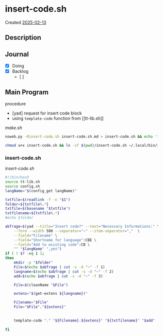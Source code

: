 # insert-code.sh
Created [2025-02-13]()


## Description

## Journal
 - [x] Doing
 - [x] Backlog
    - [ ] 
 
## Main Program


procedure
- [yad] request for insert code block 
- using ``template-code`` function from [[tt-lib.sh]]


*make.sh*
```bash
noweb.py -Rinsert-code.sh insert-code.sh.md > insert-code.sh && echo 'insert-code.sh' && date 
```


```bash
chmod u+x insert-code.sh && ln -sf $(pwd)/insert-code.sh ~/.local/bin/insert-code.sh && echo 'fertig'
```
 
### insert-code.sh
*insert-code.sh*
```bash
#!/bin/bash
source tt-lib.sh
source config.sh
langName="$(config_get langName)"

txtfile=$(readlink -f -n "$1")
folder=${txtfile%.*}
txtfile=$(basename "$txtfile")
txtfilename=${txtfile%.*}
#echo $folder

abfrage=$(yad --title="Insert code?" --text="Necessary Informations:" \
	--form --width 500 --separator="~" --item-separator=","  \
	--field="Filename" \
	--field="Shortname for language":CBE \
	--field="Add to existing code":CB \
	"" "$langName" ",yes")
if [ ! $? -eq 1 ];
then
	mkdir -p "$folder"
	File=$(echo $abfrage | cut -s -d "~" -f 1)
	langname=$(echo $abfrage | cut -s -d "~" -f 2)
	add=$(echo $abfrage | cut -s -d "~" -f 3)

	File=$(cleanName "$File")

	extens="$(get-extens ${langname})"

	Filename="$File"
	File="$File"."${extens}"
	
	
	template-code "." "${Filename}.${extens}" "${txtfilename}" "$add"
	
fi
```
